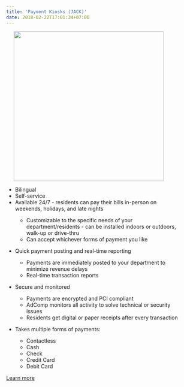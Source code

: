 ```yaml
---
title: 'Payment Kiosks (JACK)'
date: 2018-02-22T17:01:34+07:00
---
```


<style>
.roman {
    list-style-type: lower-roman;
}
.square {
    list-style-type: square;
    margin-left: 30px;
}    

.column {
    float: left;
    width: 50%;
}

.right {
    width: 50%;
}

.row:after {
    content: "";
    display: table;
    clear: both;
}

.benefits {
    text-align:left;
}

.flexbox-container {
    display: flex;
    align-items: flex-start;
    flex-wrap: wrap;
}

.flex-child {
    flex:1;
    border: 1px;
    min-width: 400px;
    max-width: 800px;
    padding-right: 30px;
}

.flex-child-1 {
    flex:2;
    border: 1px;
    padding-left: 20px;
    padding-right: 20px;
    flex-shrink: 0;
}

.center {
    margin-left: auto; 
    padding-right: 30px;
    margin-right: auto; 
    display: block;
}

@media screen and (max-width: 990px) {
    .flexbox-container {
        display: flex;
        flex-direction: column-reverse;
    }

    .flex-child {
        flex:1;
        border: 1px;
        min-width: 400px;
    }

    .flex-child-1 {
        flex:2;
        border: 1px;
        padding-left: 20px;
        padding-right: 20px;
        flex-shrink: 0;
    }
}
</style>

<div class="flexbox-container">
    <div class="flex-child">
        <ul class="roman"; style="list-style-type:disc">
            <li>Bilingual</li>
            <li>Self-service</li>
            <li>Available 24/7 - residents can pay their bills in-person on weekends, holidays, and late nights</li>
        </ul>
        <ul class="square"; style="list-style-type:circle">    
                <li>Customizable to the specific needs of your department/residents - can be installed indoors or outdoors, walk-up or drive-thru</li>
                <li>Can accept whichever forms of payment you like</li>
        </ul>
        <ul class="roman"; style="list-style-type:disc">
            <li>Quick payment posting and real-time reporting</li>
        </ul>
        <ul class="square"; style="list-style-type:circle">
                <li>Payments are immediately posted to your department to minimize revenue delays</li>
                <li>Real-time transaction reports</li>
        </ul>
        <ul class="roman"; style="list-style-type:disc">
            <li>Secure and monitored</li>
        </ul>
        <ul class="square"; style="list-style-type:circle">
                <li>Payments are encrypted and PCI compliant</li>
                <li>AdComp monitors all activity to solve technical or security issues</li>
                <li>Residents get digital or paper receipts after every transaction</li>
        </ul>
        <ul class="roman"; style="list-style-type:disc">
            <li>Takes multiple forms of payments:</li></ul>
        <ul class="square"; style="list-style-type:circle">
                <li>Contactless</li>
                <li>Cash</li>
                <li>Check</li>
                <li>Credit Card</li>
                <li>Debit Card</li>
        </ul>
    </div>
    <div class="flex-child-1">
        <img src="https://i.imgur.com/FA7l0vF.jpg" width="400px" style="margin-left: auto; margin-right: auto; display: block;">
    </div>
</div>
<a href="/contact/">Learn more</a>